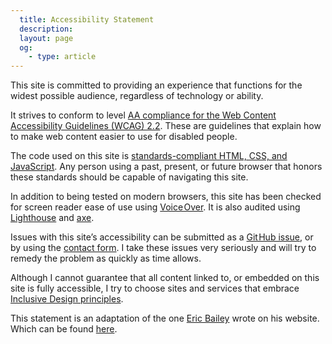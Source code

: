 ```yaml
---
  title: Accessibility Statement
  description: 
  layout: page
  og:
    - type: article
---
```


This site is committed to providing an experience that functions for the widest
possible audience, regardless of technology or ability.

It strives to conform to level [AA compliance for the Web Content Accessibility Guidelines (WCAG) 2.2](https://www.w3.org/TR/WCAG22/). These are guidelines that explain how to make web
content easier to use for disabled people.

The code used on this site is [standards-compliant HTML, CSS, and JavaScript](https://www.w3.org/standards/). 
Any person using a past, present, or future browser that honors these standards
should be capable of navigating this site.

In addition to being tested on modern browsers, this site has been checked for
screen reader ease of use using [Voice Over](http://www.apple.com/accessibility/osx/voiceover/).
It is also audited using [Lighthouse](https://developers.google.com/web/tools/lighthouse/) and [axe](https://chrome.google.com/webstore/detail/axe/lhdoppojpmngadmnindnejefpokejbdd).

Issues with this site’s accessibility can be submitted as a [Git Hub issue](https://github.com/petergoes/petergoes.nl/issues), or by using the [contact form](/contact). I take
these issues very seriously and will try to remedy the problem as quickly as
time allows.

Although I cannot guarantee that all content linked to, or embedded on this site
is fully accessible, I try to choose sites and services that embrace
[Inclusive Design principles](http://inclusivedesignprinciples.org/).

This statement is an adaptation of the one [Eric Bailey](https://ericwbailey.design/)
wrote on his website. Which can be found [here](https://ericwbailey.design/accessibility-statement/).